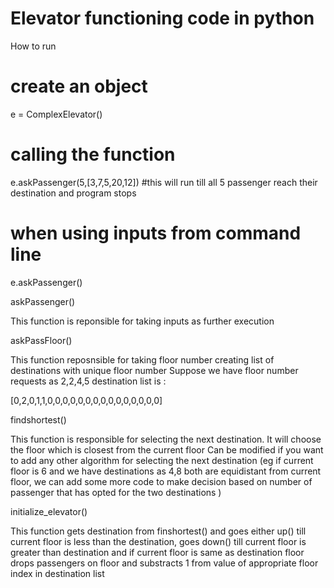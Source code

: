 # Elevator functioning code in python

How to run

# create an object

e = ComplexElevator()

# calling the function 

e.askPassenger(5,[3,7,5,20,12]) #this will run till all 5 passenger reach their destination and program stops

# when using inputs from command line 

e.askPassenger()



askPassenger()

This function is reponsible for taking inputs as further execution

askPassFloor()

This function reposnsible for taking floor number creating list of destinations with unique floor number 
Suppose we have floor number requests as 2,2,4,5
destination list is :

[0,2,0,1,1,0,0,0,0,0,0,0,0,0,0,0,0,0,0,0]

findshortest()

This function is responsible for selecting the next destination. It will choose the floor which is closest from the current floor
Can be modified if you want to add any other algorithm for selecting the next destination (eg if current floor is 6 and we have destinations as 4,8 both are equidistant from current floor, we can add some more code to make decision based on number of passenger that has opted for the two destinations )

initialize_elevator()

This function gets destination from finshortest() and goes either up() till current floor is less than the destination, goes down() till current floor is greater than destination and if current floor is same as destination floor drops passengers on floor and substracts 1 from value of appropriate floor index in destination list 



